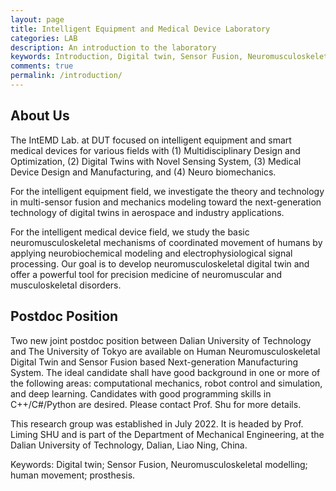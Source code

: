 ```yaml
---
layout: page
title: Intelligent Equipment and Medical Device Laboratory
categories: LAB
description: An introduction to the laboratory
keywords: Introduction, Digital twin, Sensor Fusion, Neuromusculoskeletal modelling, human movement, prosthesis
comments: true
permalink: /introduction/
---
```


## About Us

The IntEMD Lab. at DUT focused on intelligent equipment and smart medical devices for various fields with (1) Multidisciplinary Design and Optimization, (2) Digital Twins with Novel Sensing System, (3) Medical Device Design and Manufacturing, and (4) Neuro biomechanics.

For the intelligent equipment field, we investigate the theory and technology in multi-sensor fusion and mechanics modeling toward the next-generation technology of digital twins in aerospace and industry applications.

For the intelligent medical device field, we study the basic neuromusculoskeletal mechanisms of coordinated movement of humans by applying neurobiochemical modeling and electrophysiological signal processing. Our goal is to develop neuromusculoskeletal digital twin and offer a powerful tool for precision medicine of neuromuscular and musculoskeletal disorders.

## Postdoc Position

Two new joint postdoc position between Dalian University of Technology and The University of Tokyo are available on Human Neuromusculoskeletal Digital Twin and Sensor Fusion based Next-generation Manufacturing System. The ideal candidate shall have good background in one or more of the following areas: computational mechanics, robot control and simulation, and deep learning. Candidates with good programming skills in C++/C#/Python are desired. Please contact Prof. Shu for more details.

This research group was established in July 2022. It is headed by Prof. Liming SHU and is part of the Department of Mechanical Engineering, at the Dalian University of Technology, Dalian, Liao Ning, China. 

Keywords: Digital twin; Sensor Fusion, Neuromusculoskeletal modelling; human movement; prosthesis.
